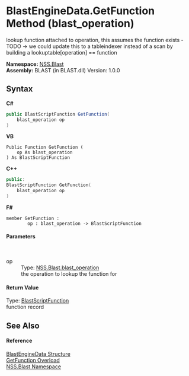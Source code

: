 # BlastEngineData.GetFunction Method (blast_operation)
 

lookup function attached to operation, this assumes the function exists - TODO -> we could update this to a tableindexer instead of a scan by building a lookuptable[operation] == function

**Namespace:**&nbsp;<a href="88b55311-4a89-0894-e27a-e157e443c7f7">NSS.Blast</a><br />**Assembly:**&nbsp;BLAST (in BLAST.dll) Version: 1.0.0

## Syntax

**C#**<br />
``` C#
public BlastScriptFunction GetFunction(
	blast_operation op
)
```

**VB**<br />
``` VB
Public Function GetFunction ( 
	op As blast_operation
) As BlastScriptFunction
```

**C++**<br />
``` C++
public:
BlastScriptFunction GetFunction(
	blast_operation op
)
```

**F#**<br />
``` F#
member GetFunction : 
        op : blast_operation -> BlastScriptFunction 

```


#### Parameters
&nbsp;<dl><dt>op</dt><dd>Type: <a href="545d7548-930f-7c02-0adc-5220144448d3">NSS.Blast.blast_operation</a><br />the operation to lookup the function for</dd></dl>

#### Return Value
Type: <a href="4c6d14f4-14ae-a622-3763-13b615f5d263">BlastScriptFunction</a><br />function record

## See Also


#### Reference
<a href="54e0839f-a7d2-83ae-b999-168019175d84">BlastEngineData Structure</a><br /><a href="b6018446-3777-4099-29db-38377ffaab06">GetFunction Overload</a><br /><a href="88b55311-4a89-0894-e27a-e157e443c7f7">NSS.Blast Namespace</a><br />